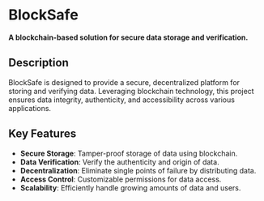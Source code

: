 # BlockSafe

**A blockchain-based solution for secure data storage and verification.**

## Description

BlockSafe is designed to provide a secure, decentralized platform for storing and verifying data. Leveraging blockchain technology, this project ensures data integrity, authenticity, and accessibility across various applications.

## Key Features

- **Secure Storage**: Tamper-proof storage of data using blockchain.
- **Data Verification**: Verify the authenticity and origin of data.
- **Decentralization**: Eliminate single points of failure by distributing data.
- **Access Control**: Customizable permissions for data access.
- **Scalability**: Efficiently handle growing amounts of data and users.
